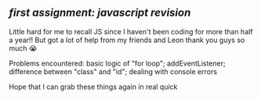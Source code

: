 ## *first assignment: javascript revision*

Little hard for me to recall JS since I haven't been coding for more than half a year!! But got a lot of help from my friends and Leon thank you guys so much 😭

Problems encountered:
basic logic of "for loop";
addEventListener;
difference between "class" and "id";
dealing with console errors

Hope that I can grab these things again in real quick
